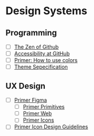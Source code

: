 # Design Systems

## Programming

- [ ] [The Zen of Github](https://primer.style/guides/introduction)
- [ ] [Accessibility at GitHub](https://primer.style/guides/accessibility/accessibility-at-github)
- [ ] [Primer: How to use colors](https://primer.style/foundations/color#how-to-use-colors-in-primer-libraries)
- [ ] [Theme Sepecification](https://github.com/system-ui/theme-specification)

## UX Design

- [ ] [Primer Figma](https://www.figma.com/@primer)
  - [ ] [Primer Primitives](https://www.figma.com/community/file/854766928300977832)
  - [ ] [Primer Web](https://www.figma.com/community/file/854767373644076713)
  - [ ] [Primer Icons](https://www.figma.com/community/file/809920999413919915)
- [ ] [Primer Icon Design Guidelines](https://primer.style/foundations/icons/design-guidelines)
